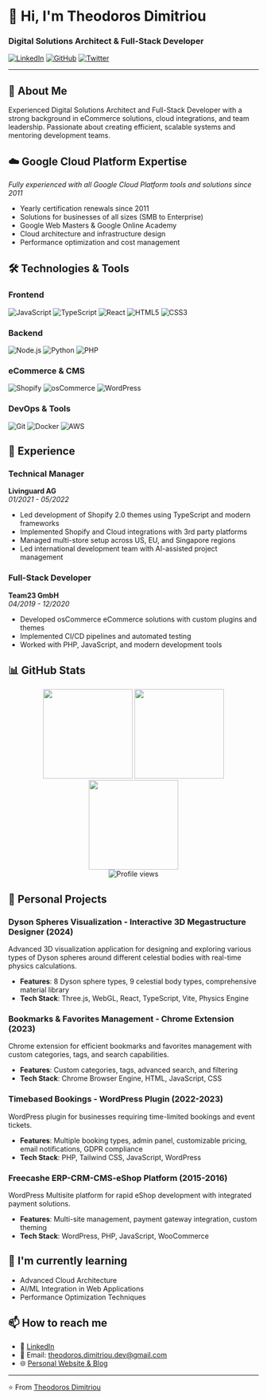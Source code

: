 # 👋 Hi, I'm Theodoros Dimitriou

### Digital Solutions Architect & Full-Stack Developer

[![LinkedIn](https://img.shields.io/badge/LinkedIn-0077B5?style=for-the-badge&logo=linkedin&logoColor=white)](https://www.linkedin.com/in/theodoros-dimitriou/)
[![GitHub](https://img.shields.io/badge/GitHub-100000?style=for-the-badge&logo=github&logoColor=white)](https://github.com/operator888)
[![Twitter](https://img.shields.io/badge/Twitter-1DA1F2?style=for-the-badge&logo=twitter&logoColor=white)](https://twitter.com/yourhandle)

---

## 🚀 About Me

Experienced Digital Solutions Architect and Full-Stack Developer with a strong background in eCommerce solutions, cloud integrations, and team leadership. Passionate about creating efficient, scalable systems and mentoring development teams.

## ☁️ Google Cloud Platform Expertise
*Fully experienced with all Google Cloud Platform tools and solutions since 2011*
- Yearly certification renewals since 2011
- Solutions for businesses of all sizes (SMB to Enterprise)
- Google Web Masters & Google Online Academy
- Cloud architecture and infrastructure design
- Performance optimization and cost management

## 🛠️ Technologies & Tools

### Frontend
![JavaScript](https://img.shields.io/badge/JavaScript-F7DF1E?style=flat-square&logo=javascript&logoColor=black)
![TypeScript](https://img.shields.io/badge/TypeScript-007ACC?style=flat-square&logo=typescript&logoColor=white)
![React](https://img.shields.io/badge/React-20232A?style=flat-square&logo=react&logoColor=61DAFB)
![HTML5](https://img.shields.io/badge/HTML5-E34F26?style=flat-square&logo=html5&logoColor=white)
![CSS3](https://img.shields.io/badge/CSS3-1572B6?style=flat-square&logo=css3&logoColor=white)

### Backend
![Node.js](https://img.shields.io/badge/Node.js-43853D?style=flat-square&logo=node.js&logoColor=white)
![Python](https://img.shields.io/badge/Python-3776AB?style=flat-square&logo=python&logoColor=white)
![PHP](https://img.shields.io/badge/PHP-777BB4?style=flat-square&logo=php&logoColor=white)

### eCommerce & CMS
![Shopify](https://img.shields.io/badge/Shopify-7AB55C?style=flat-square&logo=Shopify&logoColor=white)
![osCommerce](https://img.shields.io/badge/osCommerce-5E5E5E?style=flat-square&logo=oscommerce&logoColor=white)
![WordPress](https://img.shields.io/badge/WordPress-21759B?style=flat-square&logo=wordpress&logoColor=white)

### DevOps & Tools
![Git](https://img.shields.io/badge/Git-F05032?style=flat-square&logo=git&logoColor=white)
![Docker](https://img.shields.io/badge/Docker-2496ED?style=flat-square&logo=docker&logoColor=white)
![AWS](https://img.shields.io/badge/AWS-232F3E?style=flat-square&logo=amazon-aws&logoColor=white)

## 💼 Experience

### Technical Manager
**Livinguard AG**  
*01/2021 - 05/2022*  
- Led development of Shopify 2.0 themes using TypeScript and modern frameworks
- Implemented Shopify and Cloud integrations with 3rd party platforms
- Managed multi-store setup across US, EU, and Singapore regions
- Led international development team with AI-assisted project management

### Full-Stack Developer
**Team23 GmbH**  
*04/2019 - 12/2020*  
- Developed osCommerce eCommerce solutions with custom plugins and themes
- Implemented CI/CD pipelines and automated testing
- Worked with PHP, JavaScript, and modern development tools

## 📊 GitHub Stats

<div align="center">
  <img height="180em" src="https://github-readme-stats.vercel.app/api?username=operator888&show_icons=true&theme=dark&include_all_commits=true&count_private=true" />
  <img height="180em" src="https://github-readme-streak-stats.herokuapp.com/?user=operator888&theme=dark" />
  <img height="180em" src="https://github-readme-stats.vercel.app/api/top-langs/?username=operator888&layout=compact&langs_count=10&theme=dark" />
</div>

<div align="center">
  <img src="https://komarev.com/ghpvc/?username=operator888&style=flat-square&color=blue" alt="Profile views" />
</div>

## 🚀 Personal Projects

### Dyson Spheres Visualization - Interactive 3D Megastructure Designer (2024)
Advanced 3D visualization application for designing and exploring various types of Dyson spheres around different celestial bodies with real-time physics calculations.
- **Features**: 8 Dyson sphere types, 9 celestial body types, comprehensive material library
- **Tech Stack**: Three.js, WebGL, React, TypeScript, Vite, Physics Engine

### Bookmarks & Favorites Management - Chrome Extension (2023)
Chrome extension for efficient bookmarks and favorites management with custom categories, tags, and search capabilities.
- **Features**: Custom categories, tags, advanced search, and filtering
- **Tech Stack**: Chrome Browser Engine, HTML, JavaScript, CSS

### Timebased Bookings - WordPress Plugin (2022-2023)
WordPress plugin for businesses requiring time-limited bookings and event tickets.
- **Features**: Multiple booking types, admin panel, customizable pricing, email notifications, GDPR compliance
- **Tech Stack**: PHP, Tailwind CSS, JavaScript, WordPress

### Freecashe ERP-CRM-CMS-eShop Platform (2015-2016)
WordPress Multisite platform for rapid eShop development with integrated payment solutions.
- **Features**: Multi-site management, payment gateway integration, custom theming
- **Tech Stack**: WordPress, PHP, JavaScript, WooCommerce

## 🌱 I'm currently learning

- Advanced Cloud Architecture
- AI/ML Integration in Web Applications
- Performance Optimization Techniques

## 📫 How to reach me

- 💼 [LinkedIn](https://www.linkedin.com/in/theodordimitriu/)
- 📧 Email: theodoros.dimitriou.dev@gmail.com
- 🌐 [Personal Website & Blog](https://theodorosdimitriou.com)

---

⭐️ From [Theodoros Dimitriou](https://github.com/operator888)